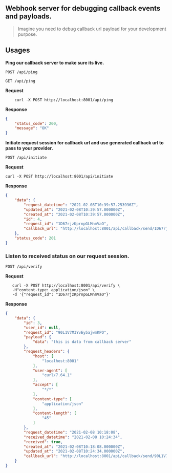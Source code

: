 ## Webhook server for debugging callback events and payloads.

> Imagine you need to debug callback url payload for your development purpose.



## Usages


**Ping our callback server to make sure its live.**

`POST /api/ping`

`GET /api/ping`

**Request**
```curl
    curl -X POST http://localhost:8001/api/ping
```


**Response**

```json
{
    "status_code": 200,
    "message": "OK"
}
```


**Initiate request session for callback url and use generated callback url to pass to your provider.**

`POST /api/initiate`


**Request**
```curl
curl -X POST http://localhost:8001/api/initiate

```


**Response**

```json
{
    "data": {
        "request_datetime": "2021-02-08T10:39:57.253936Z",
        "updated_at": "2021-02-08T10:39:57.000000Z",
        "created_at": "2021-02-08T10:39:57.000000Z",
        "id": 4,
        "request_id": "1D67rjzKprnpGLMnmVaO",
        "callback_url": "http://localhost:8001/api/callback/send/1D67rjzKprnpGLMnmVaO"
    },
    "status_code": 201
}
```

### Listen to received status on our request session.


`POST /api/verify`

**Request**

```curl
   curl -X POST http://localhost:8001/api/verify \
   -H"content-type: application/json" \
   -d '{"request_id": "1D67rjzKprnpGLMnmVaO"}'

```


**Response**


```json
{
    "data": {
        "id": 3,
        "user_id": null,
        "request_id": "90L1V7M3YvEy5ajwmKPO",
        "payload": {
            "data": "this is data from callback server"
        },
        "request_headers": {
            "host": [
                "localhost:8001"
            ],
            "user-agent": [
                "curl/7.64.1"
            ],
            "accept": [
                "*/*"
            ],
            "content-type": [
                "application/json"
            ],
            "content-length": [
                "45"
            ]
        },
        "request_datetime": "2021-02-08 10:18:08",
        "received_datetime": "2021-02-08 10:24:34",
        "received": true,
        "created_at": "2021-02-08T10:18:08.000000Z",
        "updated_at": "2021-02-08T10:24:34.000000Z",
        "callback_url": "http://localhost:8001/api/callback/send/90L1V7M3YvEy5ajwmKPO"
    }
}
```